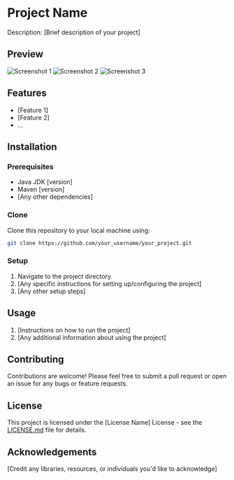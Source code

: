 
# Project Name

Description: [Brief description of your project]

## Preview

![Screenshot 1](ss1.png)
![Screenshot 2](ss2.png)
![Screenshot 3](ss3.png)

## Features

- [Feature 1]
- [Feature 2]
- ...

## Installation

### Prerequisites

- Java JDK [version]
- Maven [version]
- [Any other dependencies]

### Clone

Clone this repository to your local machine using:

```bash
git clone https://github.com/your_username/your_project.git
```

### Setup

1. Navigate to the project directory.
2. [Any specific instructions for setting up/configuring the project]
3. [Any other setup steps]

## Usage

1. [Instructions on how to run the project]
2. [Any additional information about using the project]

## Contributing

Contributions are welcome! Please feel free to submit a pull request or open an issue for any bugs or feature requests.

## License

This project is licensed under the [License Name] License - see the [LICENSE.md](LICENSE.md) file for details.

## Acknowledgements

[Credit any libraries, resources, or individuals you'd like to acknowledge]
